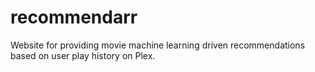 # recommendarr
Website for providing movie machine learning driven recommendations based on user play history on Plex.
